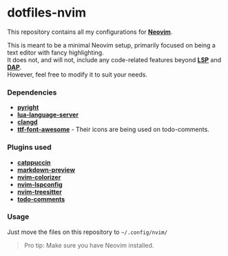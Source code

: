 # dotfiles-nvim
This repository contains all my configurations for [**Neovim**](https://neovim.io).<br>

This is meant to be a minimal Neovim setup, primarily focused on being a text editor with fancy highlighting.<br>
It does not, and will not, include any code-related features beyond [**LSP**](https://github.com/neovim/nvim-lspconfig) and [**DAP**](https://github.com/mfussenegger/nvim-dap).<br>
However, feel free to modify it to suit your needs.

### Dependencies
- [**pyright**](https://microsoft.github.io/pyright/#/)
- [**lua-language-server**](https://luals.github.io/)
- [**clangd**](https://clangd.llvm.org/)
- [**ttf-font-awesome**](https://fontawesome.com/) - Their icons are being used on todo-comments.

### Plugins used
- [**catppuccin**](https://github.com/catppuccin/nvim)
- [**markdown-preview**](https://github.com/iamcco/markdown-preview.nvim)
- [**nvim-colorizer**](https://github.com/catgoose/nvim-colorizer.lua)
- [**nvim-lspconfig**](https://github.com/neovim/nvim-lspconfig)
- [**nvim-treesitter**](https://github.com/nvim-treesitter/nvim-treesitter)
- [**todo-comments**](https://github.com/folke/todo-comments.nvim)

### Usage
Just move the files on this repository to `~/.config/nvim/`
> Pro tip: Make sure you have Neovim installed.
